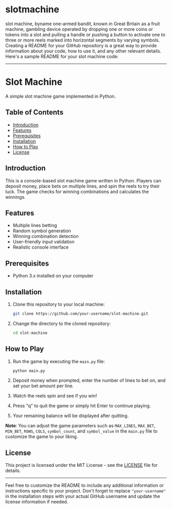 # slotmachine
slot machine, byname one-armed bandit, known in Great Britain as a fruit machine, gambling device operated by dropping one or more coins or tokens into a slot and pulling a handle or pushing a button to activate one to three or more reels marked into horizontal segments by varying symbols.
Creating a README for your GitHub repository is a great way to provide information about your code, how to use it, and any other relevant details. Here's a sample README for your slot machine code:

---

# Slot Machine

A simple slot machine game implemented in Python.

## Table of Contents

- [Introduction](#introduction)
- [Features](#features)
- [Prerequisites](#prerequisites)
- [Installation](#installation)
- [How to Play](#how-to-play)
- [License](#license)

## Introduction

This is a console-based slot machine game written in Python. Players can deposit money, place bets on multiple lines, and spin the reels to try their luck. The game checks for winning combinations and calculates the winnings.

## Features

- Multiple lines betting
- Random symbol generation
- Winning combination detection
- User-friendly input validation
- Realistic console interface

## Prerequisites

- Python 3.x installed on your computer

## Installation

1. Clone this repository to your local machine:
   ```bash
   git clone https://github.com/your-username/slot-machine.git
   ```

2. Change the directory to the cloned repository:
   ```bash
   cd slot-machine
   ```

## How to Play

1. Run the game by executing the `main.py` file:
   ```bash
   python main.py
   ```

2. Deposit money when prompted, enter the number of lines to bet on, and set your bet amount per line.

3. Watch the reels spin and see if you win!

4. Press "q" to quit the game or simply hit Enter to continue playing.

5. Your remaining balance will be displayed after quitting.

**Note**: You can adjust the game parameters such as `MAX_LINES`, `MAX_BET`, `MIN_BET`, `ROWS`, `COLS`, `symbol_count`, and `symbol_value` in the `main.py` file to customize the game to your liking.

## License

This project is licensed under the MIT License - see the [LICENSE](LICENSE) file for details.

---

Feel free to customize the README to include any additional information or instructions specific to your project. Don't forget to replace `"your-username"` in the installation steps with your actual GitHub username and update the license information if needed.
